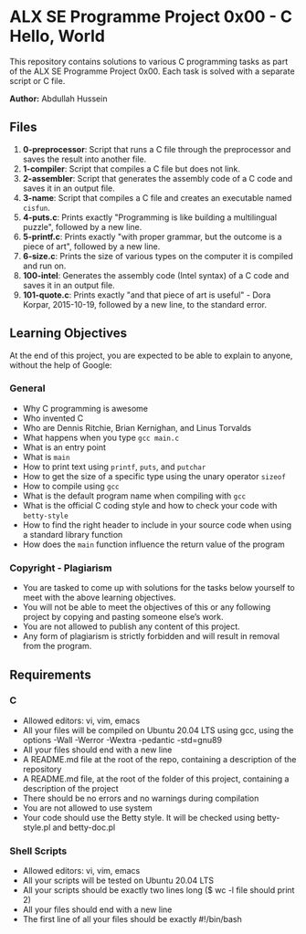 # ALX SE Programme Project 0x00 - C Hello, World

This repository contains solutions to various C programming tasks as part of the ALX SE Programme Project 0x00. Each task is solved with a separate script or C file.

**Author:** Abdullah Hussein

## Files

1. **0-preprocessor**: Script that runs a C file through the preprocessor and saves the result into another file.
2. **1-compiler**: Script that compiles a C file but does not link.
3. **2-assembler**: Script that generates the assembly code of a C code and saves it in an output file.
4. **3-name**: Script that compiles a C file and creates an executable named `cisfun`.
5. **4-puts.c**: Prints exactly "Programming is like building a multilingual puzzle", followed by a new line.
6. **5-printf.c**: Prints exactly "with proper grammar, but the outcome is a piece of art", followed by a new line.
7. **6-size.c**: Prints the size of various types on the computer it is compiled and run on.
8. **100-intel**: Generates the assembly code (Intel syntax) of a C code and saves it in an output file.
9. **101-quote.c**: Prints exactly "and that piece of art is useful" - Dora Korpar, 2015-10-19, followed by a new line, to the standard error.

## Learning Objectives

At the end of this project, you are expected to be able to explain to anyone, without the help of Google:

### General

- Why C programming is awesome
- Who invented C
- Who are Dennis Ritchie, Brian Kernighan, and Linus Torvalds
- What happens when you type `gcc main.c`
- What is an entry point
- What is `main`
- How to print text using `printf`, `puts`, and `putchar`
- How to get the size of a specific type using the unary operator `sizeof`
- How to compile using `gcc`
- What is the default program name when compiling with `gcc`
- What is the official C coding style and how to check your code with `betty-style`
- How to find the right header to include in your source code when using a standard library function
- How does the `main` function influence the return value of the program

### Copyright - Plagiarism

- You are tasked to come up with solutions for the tasks below yourself to meet with the above learning objectives.
- You will not be able to meet the objectives of this or any following project by copying and pasting someone else’s work.
- You are not allowed to publish any content of this project.
- Any form of plagiarism is strictly forbidden and will result in removal from the program.

## Requirements

### C

- Allowed editors: vi, vim, emacs
- All your files will be compiled on Ubuntu 20.04 LTS using gcc, using the options -Wall -Werror -Wextra -pedantic -std=gnu89
- All your files should end with a new line
- A README.md file at the root of the repo, containing a description of the repository
- A README.md file, at the root of the folder of this project, containing a description of the project
- There should be no errors and no warnings during compilation
- You are not allowed to use system
- Your code should use the Betty style. It will be checked using betty-style.pl and betty-doc.pl

### Shell Scripts

- Allowed editors: vi, vim, emacs
- All your scripts will be tested on Ubuntu 20.04 LTS
- All your scripts should be exactly two lines long ($ wc -l file should print 2)
- All your files should end with a new line
- The first line of all your files should be exactly #!/bin/bash
